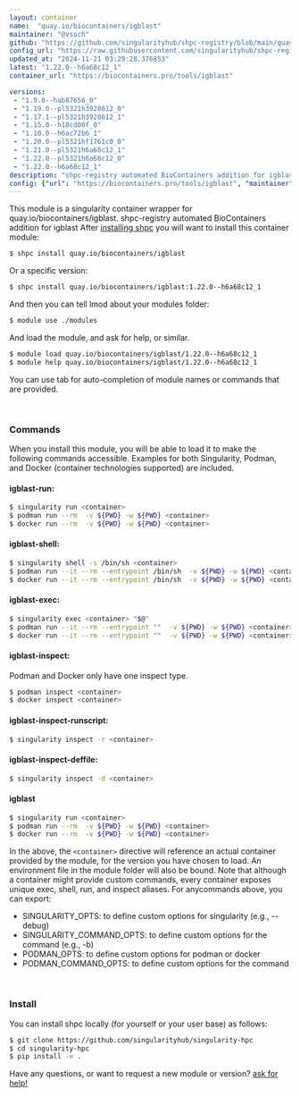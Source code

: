 ```yaml
---
layout: container
name:  "quay.io/biocontainers/igblast"
maintainer: "@vsoch"
github: "https://github.com/singularityhub/shpc-registry/blob/main/quay.io/biocontainers/igblast/container.yaml"
config_url: "https://raw.githubusercontent.com/singularityhub/shpc-registry/main/quay.io/biocontainers/igblast/container.yaml"
updated_at: "2024-11-21 03:29:28.376853"
latest: "1.22.0--h6a68c12_1"
container_url: "https://biocontainers.pro/tools/igblast"

versions:
 - "1.9.0--hab87656_0"
 - "1.19.0--pl5321h3928612_0"
 - "1.17.1--pl5321h3928612_1"
 - "1.15.0--h18cd00f_0"
 - "1.10.0--h6ac72b6_1"
 - "1.20.0--pl5321hf1761c0_0"
 - "1.21.0--pl5321h6a68c12_1"
 - "1.22.0--pl5321h6a68c12_0"
 - "1.22.0--h6a68c12_1"
description: "shpc-registry automated BioContainers addition for igblast"
config: {"url": "https://biocontainers.pro/tools/igblast", "maintainer": "@vsoch", "description": "shpc-registry automated BioContainers addition for igblast", "latest": {"1.22.0--h6a68c12_1": "sha256:0e5c956f7498f2554241752bc58ce9c0a9d6a44bad8e8e10fa1573c56a7eb00d"}, "tags": {"1.9.0--hab87656_0": "sha256:76d311cf2a95ca07aa2df267e6c8ff92584b4d9079d36b49018d7258383eef6a", "1.19.0--pl5321h3928612_0": "sha256:0cc5a7bd4b964ccd096fdd91a843abf14cd5f1a0b14b40eb964442e501841621", "1.17.1--pl5321h3928612_1": "sha256:9e268b2be74b82a7fc6297c86ed4fca244ceae4e290c25df734c4d1cbc6962e3", "1.15.0--h18cd00f_0": "sha256:13eba2ad6d1a9d500d84beb1eeb51c8341b2c3b3b6279bdc86dc81955c347c31", "1.10.0--h6ac72b6_1": "sha256:d1bf9326f30947cb388fed2c3945c16f29e1595a3051815166f379433d62f9ef", "1.20.0--pl5321hf1761c0_0": "sha256:4ef1a38be836d223f1740ac4a93d1bd3dd1713233a149436793438bd4edfada9", "1.21.0--pl5321h6a68c12_1": "sha256:6a1ab60783c73c7953d2e758e27cb3a0c4e09fe5516134dc5c845190c19a7141", "1.22.0--pl5321h6a68c12_0": "sha256:e16cf044b982760a23597d363340340a2971da54082cdf451aa681c7ac1c8fd7", "1.22.0--h6a68c12_1": "sha256:0e5c956f7498f2554241752bc58ce9c0a9d6a44bad8e8e10fa1573c56a7eb00d"}, "docker": "quay.io/biocontainers/igblast"}
---
```


This module is a singularity container wrapper for quay.io/biocontainers/igblast.
shpc-registry automated BioContainers addition for igblast
After [installing shpc](#install) you will want to install this container module:


```bash
$ shpc install quay.io/biocontainers/igblast
```

Or a specific version:

```bash
$ shpc install quay.io/biocontainers/igblast:1.22.0--h6a68c12_1
```

And then you can tell lmod about your modules folder:

```bash
$ module use ./modules
```

And load the module, and ask for help, or similar.

```bash
$ module load quay.io/biocontainers/igblast/1.22.0--h6a68c12_1
$ module help quay.io/biocontainers/igblast/1.22.0--h6a68c12_1
```

You can use tab for auto-completion of module names or commands that are provided.

<br>

### Commands

When you install this module, you will be able to load it to make the following commands accessible.
Examples for both Singularity, Podman, and Docker (container technologies supported) are included.

#### igblast-run:

```bash
$ singularity run <container>
$ podman run --rm  -v ${PWD} -w ${PWD} <container>
$ docker run --rm  -v ${PWD} -w ${PWD} <container>
```

#### igblast-shell:

```bash
$ singularity shell -s /bin/sh <container>
$ podman run --it --rm --entrypoint /bin/sh  -v ${PWD} -w ${PWD} <container>
$ docker run --it --rm --entrypoint /bin/sh  -v ${PWD} -w ${PWD} <container>
```

#### igblast-exec:

```bash
$ singularity exec <container> "$@"
$ podman run --it --rm --entrypoint ""  -v ${PWD} -w ${PWD} <container> "$@"
$ docker run --it --rm --entrypoint ""  -v ${PWD} -w ${PWD} <container> "$@"
```

#### igblast-inspect:

Podman and Docker only have one inspect type.

```bash
$ podman inspect <container>
$ docker inspect <container>
```

#### igblast-inspect-runscript:

```bash
$ singularity inspect -r <container>
```

#### igblast-inspect-deffile:

```bash
$ singularity inspect -d <container>
```



#### igblast

```bash
$ singularity run <container>
$ podman run --rm  -v ${PWD} -w ${PWD} <container>
$ docker run --rm  -v ${PWD} -w ${PWD} <container>
```


In the above, the `<container>` directive will reference an actual container provided
by the module, for the version you have chosen to load. An environment file in the
module folder will also be bound. Note that although a container
might provide custom commands, every container exposes unique exec, shell, run, and
inspect aliases. For anycommands above, you can export:

 - SINGULARITY_OPTS: to define custom options for singularity (e.g., --debug)
 - SINGULARITY_COMMAND_OPTS: to define custom options for the command (e.g., -b)
 - PODMAN_OPTS: to define custom options for podman or docker
 - PODMAN_COMMAND_OPTS: to define custom options for the command

<br>

### Install

You can install shpc locally (for yourself or your user base) as follows:

```bash
$ git clone https://github.com/singularityhub/singularity-hpc
$ cd singularity-hpc
$ pip install -e .
```

Have any questions, or want to request a new module or version? [ask for help!](https://github.com/singularityhub/singularity-hpc/issues)